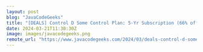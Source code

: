 ```yaml
---
layout: post
blog: "JavaCodeGeeks"
title: "[DEALS] Control D Some Control Plan: 5-Yr Subscription (66% off) & Other Deals Up To 98% Off – Offers End Soon!"
date: 2024-03-21T11:30:30Z
image: images/javacodegeeks.png
remote_url: "https://www.javacodegeeks.com/2024/03/deals-control-d-some-control-plan-5-yr-subscription-66-off-other-deals-up-to-98-off-offers-end-soon.html"
---
```

